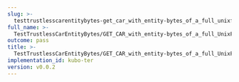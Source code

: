 ```yaml
---
slug: >-
  testtrustlesscarentitybytes-get_car_with_entity-bytes_of_a_full_unixfs_file_(accept_header)-header_etag
full_name: >-
  TestTrustlessCarEntityBytes/GET_CAR_with_entity-bytes_of_a_full_UnixFS_file_(Accept_Header)/Header_Etag
outcome: pass
title: >-
  TestTrustlessCarEntityBytes/GET_CAR_with_entity-bytes_of_a_full_UnixFS_file_(Accept_Header)/Header_Etag
implementation_id: kubo-ter
version: v0.0.2
---
```


